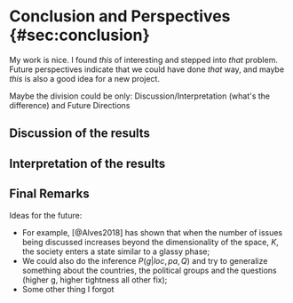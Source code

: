 
# Conclusion and Perspectives {#sec:conclusion}

My work is nice. I found *this* of interesting and stepped into *that* problem. Future perspectives indicate that we could have done *that* way, and maybe *this* is also a good idea for a new project.

Maybe the division could be only: Discussion/Interpretation (what's the difference) and Future Directions

## Discussion of the results

## Interpretation of the results

## Final Remarks

Ideas for the future:

- For example, [@Alves2018] has shown that when the number of issues being discussed increases beyond the dimensionality of the space, $K$, the society enters a state similar to a glassy phase;
- We could also do the inference $P(g|loc, pa, Q)$ and try to generalize something about the countries, the political groups and the questions (higher g, higher tightness all other fix);
- Some other thing I forgot
